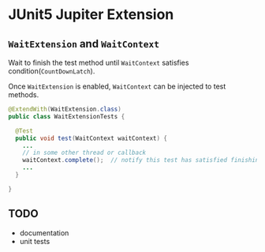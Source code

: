 # JUnit5 Jupiter Extension

## `WaitExtension` and `WaitContext`

Wait to finish the test method until `WaitContext` satisfies condition(`CountDownLatch`).


Once `WaitExtension` is enabled, `WaitContext` can be injected to test methods.


```java
@ExtendWith(WaitExtension.class)
public class WaitExtensionTests {

  @Test
  public void test(WaitContext waitContext) {
    ...
    // in some other thread or callback
    waitContext.complete();  // notify this test has satisfied finishing condition
    ...
  }

}
```


## TODO

- documentation
- unit tests